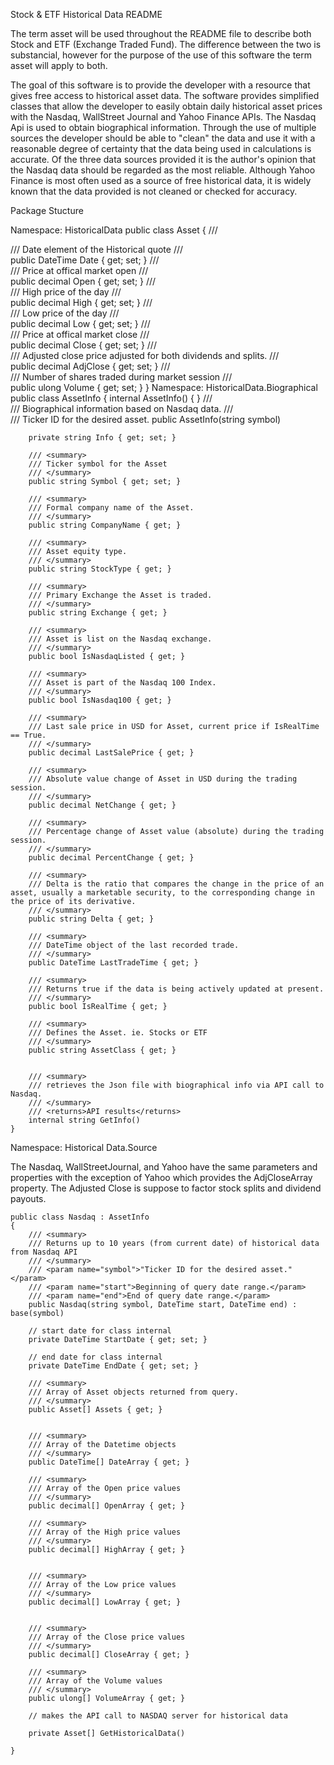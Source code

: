 Stock & ETF Historical Data README


The term asset will be used throughout the README file to describe both Stock and ETF (Exchange Traded Fund). The difference between the two is substancial, however for the purpose
of the use of this software the term asset will apply to both.

The goal of this software is to provide the developer with a resource that gives free access to historical asset data. The software provides simplified classes that allow the developer 
to easily obtain daily historical asset prices with the Nasdaq, WallStreet Journal and Yahoo Finance APIs. The Nasdaq Api is used to obtain biographical information. 
Through the use of multiple sources the developer should be able to "clean" the data and use it with a reasonable degree of certainty that the data being used in calculations is accurate. 
Of the three data sources provided it is the author's opinion that the Nasdaq data should be regarded as the most reliable. Although Yahoo Finance is most often used as a source of free
historical data, it is widely known that the data provided is not cleaned or checked for accuracy.

Package Stucture

Namespace: HistoricalData
    public class Asset
    {
        /// <summary>
        /// Date element of the Historical quote
        /// </summary>
        public DateTime Date { get; set; }
        /// <summary>
        /// Price at offical market open
        /// </summary>
        public decimal Open { get; set; }
        /// <summary>
        /// High price of the day
        /// </summary>
        public decimal High { get; set; }
        /// <summary>
        /// Low price of the day
        /// </summary>
        public decimal Low { get; set; }
        /// <summary>
        /// Price  at offical market close
        /// </summary>
        public decimal Close { get; set; }
        /// <summary>
        /// Adjusted close price adjusted for both dividends and splits.
        /// </summary>
        public decimal AdjClose { get; set; }
        /// <summary>
        /// Number of shares traded during market session
        /// </summary>
        public ulong Volume { get; set; }
    }
Namespace: HistoricalData.Biographical
    public class AssetInfo
    {
        internal AssetInfo() { }
        /// <summary>
        /// Biographical information based on Nasdaq data.
        /// </summary>
        /// <param name="symbol">Ticker ID for the desired asset.</param>
        public AssetInfo(string symbol)

        private string Info { get; set; }

        /// <summary>
        /// Ticker symbol for the Asset
        /// </summary>
        public string Symbol { get; set; }

        /// <summary>
        /// Formal company name of the Asset.
        /// </summary>
        public string CompanyName { get; }

        /// <summary>
        /// Asset equity type.
        /// </summary>
        public string StockType { get; }

        /// <summary>
        /// Primary Exchange the Asset is traded.
        /// </summary>
        public string Exchange { get; }

        /// <summary>
        /// Asset is list on the Nasdaq exchange.
        /// </summary>
        public bool IsNasdaqListed { get; }

        /// <summary>
        /// Asset is part of the Nasdaq 100 Index.
        /// </summary>
        public bool IsNasdaq100 { get; }

        /// <summary>
        /// Last sale price in USD for Asset, current price if IsRealTime == True.
        /// </summary>
        public decimal LastSalePrice { get; }

        /// <summary>
        /// Absolute value change of Asset in USD during the trading session. 
        /// </summary>
        public decimal NetChange { get; }

        /// <summary>
        /// Percentage change of Asset value (absolute) during the trading session. 
        /// </summary>
        public decimal PercentChange { get; }

        /// <summary>
        /// Delta is the ratio that compares the change in the price of an asset, usually a marketable security, to the corresponding change in the price of its derivative. 
        /// </summary>
        public string Delta { get; }

        /// <summary>
        /// DateTime object of the last recorded trade.
        /// </summary>
        public DateTime LastTradeTime { get; }

        /// <summary>
        /// Returns true if the data is being actively updated at present.
        /// </summary>
        public bool IsRealTime { get; }

        /// <summary>
        /// Defines the Asset. ie. Stocks or ETF
        /// </summary>
        public string AssetClass { get; }


        /// <summary>
        /// retrieves the Json file with biographical info via API call to Nasdaq. 
        /// </summary>
        /// <returns>API results</returns>
        internal string GetInfo()
    }

Namespace: Historical Data.Source

The Nasdaq, WallStreetJournal, and Yahoo have the same parameters and properties with the exception of Yahoo which provides
the AdjCloseArray property. The Adjusted Close is suppose to factor stock splits and dividend payouts.


    public class Nasdaq : AssetInfo
    {
        /// <summary>
        /// Returns up to 10 years (from current date) of historical data from Nasdaq API
        /// </summary>
        /// <param name="symbol">"Ticker ID for the desired asset."</param>
        /// <param name="start">Beginning of query date range.</param>
        /// <param name="end">End of query date range.</param>
        public Nasdaq(string symbol, DateTime start, DateTime end) : base(symbol)

        // start date for class internal 
        private DateTime StartDate { get; set; }

        // end date for class internal 
        private DateTime EndDate { get; set; }

        /// <summary>
        /// Array of Asset objects returned from query. 
        /// </summary>
        public Asset[] Assets { get; }


        /// <summary>
        /// Array of the Datetime objects
        /// </summary>
        public DateTime[] DateArray { get; }

        /// <summary>
        /// Array of the Open price values
        /// </summary>
        public decimal[] OpenArray { get; }

        /// <summary>
        /// Array of the High price values
        /// </summary>
        public decimal[] HighArray { get; }


        /// <summary>
        /// Array of the Low price values
        /// </summary>
        public decimal[] LowArray { get; }


        /// <summary>
        /// Array of the Close price values 
        /// </summary>
        public decimal[] CloseArray { get; }

        /// <summary>
        /// Array of the Volume values
        /// </summary>
        public ulong[] VolumeArray { get; }

        // makes the API call to NASDAQ server for historical data

        private Asset[] GetHistoricalData()

    }



